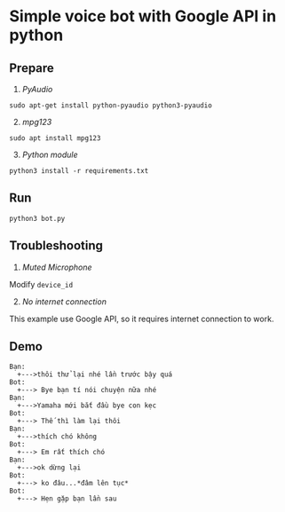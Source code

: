 # Simple voice bot with Google API in python

## Prepare

1. *PyAudio*
```
sudo apt-get install python-pyaudio python3-pyaudio
```

2. *mpg123*
```
sudo apt install mpg123
```

3. *Python module*
```
python3 install -r requirements.txt
```

## Run 

```
python3 bot.py
```

## Troubleshooting

1. *Muted Microphone*

Modify `device_id`

2. *No internet connection*

This example use Google API, so it requires internet connection to work.

## Demo

```
Bạn:
  +--->thôi thử lại nhé lần trước bậy quá
Bot:
  +---> Bye bạn tí nói chuyện nữa nhé
Bạn:
  +--->Yamaha mới bắt đầu bye con kẹc
Bot:
  +---> Thế thì làm lại thôi
Bạn:
  +--->thích chó không
Bot:
  +---> Em rất thích chó
Bạn:
  +--->ok dừng lại
Bot:
  +---> ko đâu...*đâm lên tục*
Bot:
  +---> Hẹn gặp bạn lần sau

```